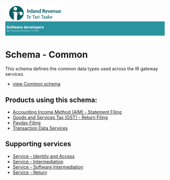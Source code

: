 ![IRD logo](../Images/IRlogo.gif)
![Software Dev](../Images/SoftwareDev.png)

Schema - Common
=======================================

This schema defines the common data types used across the IR gateway services. 

* [view Common schema](Common.v1.xsd)

Products using this schema:
-------------
* [Accounting Income Method (AIM) - Statement Filing](../Product%20-%20AIM)
* [Goods and Services Tax (GST) - Return Filing](../Product%20-%20GST)
* [Payday Filing](../Product%20-%20Payday%20Filing)
* [Transaction Data Services](../Product%20-%20Transaction%20Data%20Services)

Supporting services
-------------
* [Service - Identity and Access](../Service%20-%20Identity%20and%20Access/Latest/)
* [Service - Intermediation](../Service%20-%20Intermediation)
* [Service - Software Intermediation](../Service%20-%20Software%20Intermediation)
* [Service - Return](../Service%20-%20Return)
